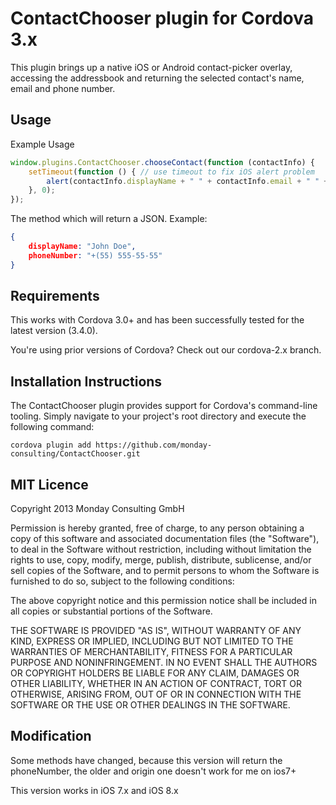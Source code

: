 # ContactChooser plugin for Cordova 3.x

This plugin brings up a native iOS or Android contact-picker overlay, accessing the addressbook and returning the selected contact's name, email and phone number.

## Usage

Example Usage

```js
window.plugins.ContactChooser.chooseContact(function (contactInfo) {
    setTimeout(function () { // use timeout to fix iOS alert problem
        alert(contactInfo.displayName + " " + contactInfo.email + " " + contactInfo.phoneNumber);
    }, 0);
});
```

The method which will return a JSON. Example:

```json
{
    displayName: "John Doe",
    phoneNumber: "+(55) 555-55-55"
}
```

## Requirements

This works with Cordova 3.0+ and has been successfully tested for the latest version (3.4.0).

You're using prior versions of Cordova? Check out our cordova-2.x branch.

## Installation Instructions

The ContactChooser plugin provides support for Cordova's command-line tooling.
Simply navigate to your project's root directory and execute the following command:

```
cordova plugin add https://github.com/monday-consulting/ContactChooser.git
```

## MIT Licence

Copyright 2013 Monday Consulting GmbH

Permission is hereby granted, free of charge, to any person obtaining
a copy of this software and associated documentation files (the
"Software"), to deal in the Software without restriction, including
without limitation the rights to use, copy, modify, merge, publish,
distribute, sublicense, and/or sell copies of the Software, and to
permit persons to whom the Software is furnished to do so, subject to
the following conditions:

The above copyright notice and this permission notice shall be
included in all copies or substantial portions of the Software.

THE SOFTWARE IS PROVIDED "AS IS", WITHOUT WARRANTY OF ANY KIND,
EXPRESS OR IMPLIED, INCLUDING BUT NOT LIMITED TO THE WARRANTIES OF
MERCHANTABILITY, FITNESS FOR A PARTICULAR PURPOSE AND
NONINFRINGEMENT. IN NO EVENT SHALL THE AUTHORS OR COPYRIGHT HOLDERS BE
LIABLE FOR ANY CLAIM, DAMAGES OR OTHER LIABILITY, WHETHER IN AN ACTION
OF CONTRACT, TORT OR OTHERWISE, ARISING FROM, OUT OF OR IN CONNECTION
WITH THE SOFTWARE OR THE USE OR OTHER DEALINGS IN THE SOFTWARE.

## Modification

Some methods have changed, because this version will return the phoneNumber, the older and origin one doesn't work for me on ios7+

This version works in iOS 7.x and iOS 8.x